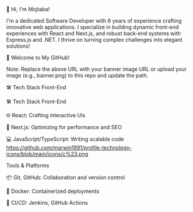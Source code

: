 👋 Hi, I'm Mojtaba!

I'm a dedicated Software Developer with 6 years of experience crafting innovative web applications. I specialize in building dynamic front-end experiences with React and Next.js,
 and robust back-end systems with Express.js and .NET. I thrive on turning complex challenges into elegant solutions!

🎉 Welcome to My GitHub!


Note: Replace the above URL with your banner image URL or upload your image (e.g., banner.png) to this repo and update the path.

🛠️ Tech Stack
Front-End

🛠️ Tech Stack
Front-End

🌐 React: Crafting interactive UIs

🚀 Next.js: Optimizing for performance and SEO

💻 JavaScript/TypeScript: Writing scalable code
https://github.com/marwin1991/profile-technology-icons/blob/main/icons/c%23.png


Tools & Platforms

📦 Git, GitHub: Collaboration and version control

🐳 Docker: Containerized deployments

🔄 CI/CD: Jenkins, GitHub Actions

